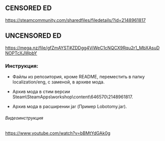 ## CENSORED ED
https://steamcommunity.com/sharedfiles/filedetails/?id=2148961817
## UNCENSORED ED
https://mega.nz/file/gfZmAYST#ZDDgg4ViWeC1cNQCX9Rqu2r1_MbXAsuDNOPTcXJWpbY
### Инструкция:

- Файлы из репозитория, кроме README, переместить в папку localization/eng, с заменой, в архиве мода.

- Архив мода в стим версии Steam\SteamApps\workshop\content\646570\2148961817.

- Архив мода в расширении jar (Пример Lobotomy.jar). 

###### Видеоинструкция

https://www.youtube.com/watch?v=bBMtYdGAk0g

